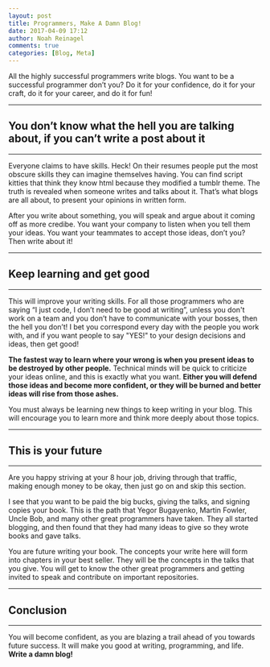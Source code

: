 ```yaml
---
layout: post
title: Programmers, Make A Damn Blog!
date: 2017-04-09 17:12
author: Noah Reinagel
comments: true
categories: [Blog, Meta]
---
```


All the highly successful programmers write blogs. You want to be a successful programmer don’t you? Do it for your confidence, do it for your craft, do it for your career, and do it for fun!

----
## You don’t know what the hell you are talking about, if you can’t write a post about it
----

Everyone claims to have skills. Heck! On their resumes people put the most obscure skills they can imagine themselves having. You can find script kitties that think they know html because they modified a tumblr theme. The truth is revealed when someone writes and talks about it. That’s what blogs are all about, to present your opinions in written form.

After you write about something, you will speak and argue about it coming off as more credibe. You want your company to listen when you tell them your ideas. You want your teammates to accept those ideas, don’t you? Then write about it!

----
## Keep learning and get good
----

This will improve your writing skills. For all those programmers who are saying “I just code, I don’t need to be good at writing”, unless you don't work on a team and you don’t have to communicate with your bosses, then the hell you don’t! I bet you correspond every day with the people you work with, and if you want people to say "YES!" to your design decisions and ideas, then get good! 

 **The fastest way to learn where your wrong is when you present ideas to be destroyed by other people.** Technical minds will be quick to criticize your ideas online, and this is exactly what you want. **Either you will defend those ideas and become more confident, or they will be burned and better ideas will rise from those ashes.**

You must always be learning new things to keep writing in your blog. This will encourage you to learn more and think more deeply about those topics.

----
## This is your future
----

Are you happy striving at your 8 hour job, driving through that traffic, making enough money to be okay, then just go on and skip this section.

I see that you want to be paid the big bucks, giving the talks, and signing copies your book. This is the path that Yegor Bugayenko, Martin Fowler, Uncle Bob, and many other great programmers have taken. They all started blogging, and then found that they had many ideas to give so they wrote books and gave talks.

You are future writing your book. The concepts your write here will form into chapters in your best seller. They will be the concepts in the talks that you give. You will get to know the other great programmers and getting invited to speak and contribute on important repositories. 

----
## Conclusion
----

You will become confident, as you are blazing a trail ahead of you towards future success. It will make you good at writing, programming, and life. **Write a damn blog!**